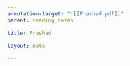 ```yaml
---
annotation-target: "![[Prashad.pdf]]"
parent: reading notes

title: Prashad

layout: note

---
```

